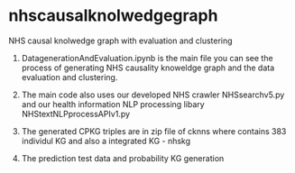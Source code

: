 # nhscausalknolwedgegraph
NHS causal knolwedge graph with evaluation and clustering

1. DatagenerationAndEvaluation.ipynb is the main file you can see the process of generating NHS causality knoweldge graph and the data evaluation and clustering. 

2. The main code also uses our developed NHS crawler NHSsearchv5.py and our health information NLP processing libary NHStextNLPprocessAPIv1.py 

3. The generated CPKG triples are in zip file of cknns where contains 383 individul KG and also a integrated KG - nhskg

4. The prediction test data and probability KG generation
